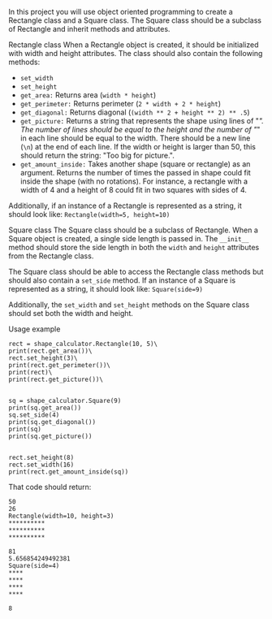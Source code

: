In this project you will use object oriented programming to create a Rectangle class and a Square class. The Square class should be a subclass of Rectangle and inherit methods and attributes.

Rectangle class
When a Rectangle object is created, it should be initialized with width and height attributes. The class should also contain the following methods:

- `set_width`
- `set_height`
- `get_area:` Returns area (`width * height`)
- `get_perimeter:` Returns perimeter (`2 * width + 2 * height`)
- `get_diagonal:` Returns diagonal (`(width ** 2 + height ** 2) ** .5`)
- `get_picture:` Returns a string that represents the shape using lines of "*". The number of lines should be equal to the height and the number of "*" in each line should be equal to the width. There should be a new line (`\n`) at the end of each line. If the width or height is larger than 50, this should return the string: "Too big for picture.".
- `get_amount_inside:` Takes another shape (square or rectangle) as an argument. Returns the number of times the passed in shape could fit inside the shape (with no rotations). For instance, a rectangle with a width of 4 and a height of 8 could fit in two squares with sides of 4.

Additionally, if an instance of a Rectangle is represented as a string, it should look like: `Rectangle(width=5, height=10)`

Square class
The Square class should be a subclass of Rectangle. When a Square object is created, a single side length is passed in. The `__init__` method should store the side length in both the `width` and `height` attributes from the Rectangle class.

The Square class should be able to access the Rectangle class methods but should also contain a `set_side` method. If an instance of a Square is represented as a string, it should look like: `Square(side=9)`

Additionally, the `set_width` and `set_height` methods on the Square class should set both the width and height.

Usage example
```
rect = shape_calculator.Rectangle(10, 5)\
print(rect.get_area())\
rect.set_height(3)\
print(rect.get_perimeter())\
print(rect)\
print(rect.get_picture())\


sq = shape_calculator.Square(9)
print(sq.get_area())
sq.set_side(4)
print(sq.get_diagonal())
print(sq)
print(sq.get_picture())


rect.set_height(8)
rect.set_width(16)
print(rect.get_amount_inside(sq))
```
That code should return:
```
50
26
Rectangle(width=10, height=3)
**********
**********
**********

81
5.656854249492381
Square(side=4)
****
****
****
****

8
```
